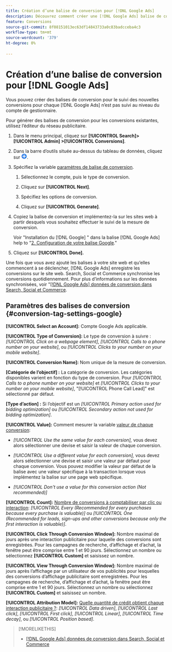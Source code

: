 ```yaml
---
title: Création d’une balise de conversion pour [!DNL Google Ads]
description: Découvrez comment créer une [!DNL Google Ads] balise de conversion.
feature: Conversions
source-git-commit: 8f08151013ec63df14843733a0c83badcceba4c3
workflow-type: tm+mt
source-wordcount: '379'
ht-degree: 0%

---
```


# Création d’une balise de conversion pour [!DNL Google Ads]

Vous pouvez créer des balises de conversion pour le suivi des nouvelles conversions pour chaque [!DNL Google Ads] n’est pas suivi au niveau du compte de gestionnaire.

Pour générer des balises de conversion pour les conversions existantes, utilisez l’éditeur du réseau publicitaire.

1. Dans le menu principal, cliquez sur **[!UICONTROL Search]> [!UICONTROL Admin] >[!UICONTROL Conversions]**.

1. Dans la barre d’outils située au-dessus du tableau de données, cliquez sur ![Créer](/help/search-social-commerce/assets/add.png "Créer").

1. Spécifiez la variable [paramètres de balise de conversion](#conversion-tag-settings-google).

   1. Sélectionnez le compte, puis le type de conversion.

   1. Cliquez sur **[!UICONTROL Next]**.

   1. Spécifiez les options de conversion.

   1. Cliquez sur **[!UICONTROL Generate]**.

1. Copiez la balise de conversion et implémentez-la sur les sites web à partir desquels vous souhaitez effectuer le suivi de la mesure de conversion.

   Voir &quot;Installation du [!DNL Google] &quot; dans la balise [!DNL Google Ads] help to &quot;[2. Configuration de votre balise Google](https://support.google.com/google-ads/answer/12215519).&quot;

1. Cliquez sur **[!UICONTROL Done].**

Une fois que vous avez ajouté les balises à votre site web et qu’elles commencent à se déclencher, [!DNL Google Ads] enregistre les conversions sur le site web. Search, Social et Commerce synchronise les conversions quotidiennement. Pour plus d’informations sur les données synchronisées, voir &quot;[[!DNL Google Ads] données de conversion dans Search, Social et Commerce](/help/search-social-commerce/campaign-management/introduction/google-conversion-data.md).

## Paramètres des balises de conversion {#conversion-tag-settings-google}

**[!UICONTROL Select an Account]:** Compte Google Ads applicable.

**[!UICONTROL Type of Conversion]:** Le type de conversion à suivre : *[!UICONTROL Click on a webpage element]*, *[!UICONTROL Calls to a phone number on your website]*, ou *[!UICONTROL Clicks to your number on your mobile website]*.

**[!UICONTROL Conversion Name]:** Nom unique de la mesure de conversion.

**\[Catégorie de l’objectif\] :** La catégorie de conversion. Les catégories disponibles varient en fonction du type de conversion. Pour *[!UICONTROL Calls to a phone number on your website]* et *[!UICONTROL Clicks to your number on your mobile website]*, &quot;[!UICONTROL Phone Call Lead]&quot; est sélectionné par défaut.

**\[Type d’action\] :** Si l’objectif est un *[!UICONTROL Primary action used for bidding optimization]* ou *[!UICONTROL Secondary action not used for bidding optimization]*.

**[!UICONTROL Value]:** Comment mesurer la variable [valeur de chaque conversion](https://support.google.com/google-ads/answer/3419241):

* *[!UICONTROL Use the same value for each conversion],* vous devez alors sélectionner une devise et saisir la valeur de chaque conversion.

* *[!UICONTROL Use a different value for each conversion],* vous devez alors sélectionner une devise et saisir une valeur par défaut pour chaque conversion. Vous pouvez modifier la valeur par défaut de la balise avec une valeur spécifique à la transaction lorsque vous implémentez la balise sur une page web spécifique.

* *[!UICONTROL Don't use a value for this conversion action (Not recommended)]*

**[!UICONTROL Count]:** [Nombre de conversions à comptabiliser par clic ou interaction](https://support.google.com/google-ads/answer/3438531): *[!UICONTROL Every (Recommended for every purchases because every purchase is valuable)]* ou *[!UICONTROL One (Recommended for leads, sign-ups and other conversions because only the first interaction is valuable)]*.

**[!UICONTROL Click Through Conversion Window]:** Nombre maximal de jours après une interaction publicitaire pour laquelle des conversions sont enregistrées. Pour les campagnes de recherche, d’affichage et d’achat, la fenêtre peut être comprise entre 1 et 90 jours. Sélectionnez un nombre ou sélectionnez **[!UICONTROL Custom]** et saisissez un nombre.

**[!UICONTROL View Through Conversion Window]:** Nombre maximal de jours après l’affichage par un utilisateur de vos publicités pour lesquelles des conversions d’affichage publicitaire sont enregistrées. Pour les campagnes de recherche, d’affichage et d’achat, la fenêtre peut être comprise entre 1 et 90 jours. Sélectionnez un nombre ou sélectionnez **[!UICONTROL Custom]** et saisissez un nombre.

**[!UICONTROL Attribution Model]:** [Quelle quantité de crédit obtient chaque interaction publicitaire ?](https://support.google.com/google-ads/answer/6259715?sjid=8211249329930775138): *[!UICONTROL Data driven]*, *[!UICONTROL Last click]*, *[!UICONTROL First click]*, *[!UICONTROL Linear]*, *[!UICONTROL Time decay]*, ou *[!UICONTROL Position based]*.

>[!MORELIKETHIS]
>
>* [[!DNL Google Ads] données de conversion dans Search, Social et Commerce](/help/search-social-commerce/campaign-management/introduction/google-conversion-data.md)
